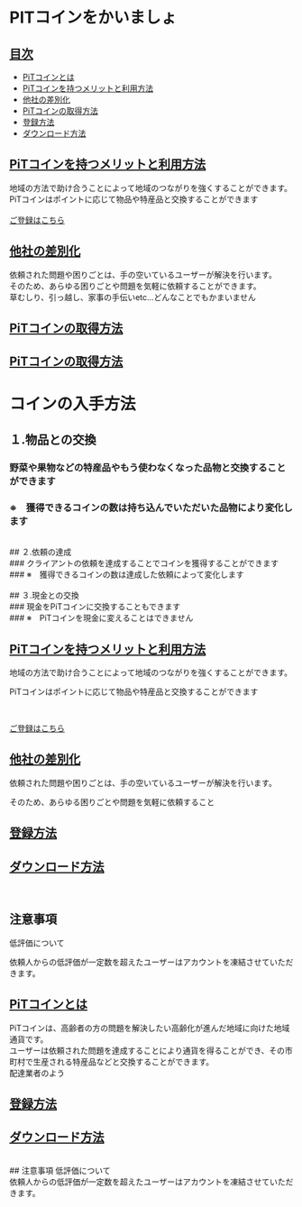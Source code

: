 # PITコインをかいましょ
## <a href="#index">目次</a>
* [PiTコインとは](#anchor1)
* [PiTコインを持つメリットと利用方法](#anchor2)
* [他社の差別化](#anchor3)
* [PiTコインの取得方法](#anchor4)
* [登録方法](#anchor5)
* [ダウンロード方法](#anchor6)

## <a href="#anchor1">PiTコインを持つメリットと利用方法</a>  
地域の方法で助け合うことによって地域のつながりを強くすることができます。<br>
PiTコインはポイントに応じて物品や特産品と交換することができます<br>
<br>
[ご登録はこちら]()
<a id="anchor3"></a>
## <a href="#anchor2">他社の差別化</a>
依頼された問題や困りごとは、手の空いているユーザーが解決を行います。<br>
そのため、あらゆる困りごとや問題を気軽に依頼することができます。<br>
草むしり、引っ越し、家事の手伝いetc...どんなことでもかまいません<br>

<a id="anchor4"></a>
## <a href="#anchor2">PiTコインの取得方法</a>




<a id="anchor4"></a>

## <a href="#anchor2">PiTコインの取得方法</a>

# コインの入手方法<br>
## １.物品との交換<br>
### 野菜や果物などの特産品やもう使わなくなった品物と交換することができます<br>
### ※　獲得できるコインの数は持ち込んでいただいた品物により変化します<br>
<br>
## ２.依頼の達成<br>
### クライアントの依頼を達成することでコインを獲得することができます<br>
### ※　獲得できるコインの数は達成した依頼によって変化します<br>
<br>
## ３.現金との交換<br>
### 現金をPiTコインに交換することもできます<br>
### ※　PiTコインを現金に変えることはできません

## <a href="#anchor1">PiTコインを持つメリットと利用方法</a>  

地域の方法で助け合うことによって地域のつながりを強くすることができます。<br>

PiTコインはポイントに応じて物品や特産品と交換することができます<br>

<br>

[ご登録はこちら]()

<a id="anchor3"></a>

## <a href="#anchor2">他社の差別化</a>

依頼された問題や困りごとは、手の空いているユーザーが解決を行います。<br>

そのため、あらゆる困りごとや問題を気軽に依頼すること

<a id="anchor5"></a>

## <a href="#anchor2">登録方法</a>



<a id="anchor6"></a>

## <a href="#anchor2">ダウンロード方法</a>





<br>

## 注意事項

低評価について<br>

依頼人からの低評価が一定数を超えたユーザーはアカウントを凍結させていただきます。<br>


## <a href="#anchor1">PiTコインとは</a> 
PiTコインは、高齢者の方の問題を解決したい高齢化が進んだ地域に向けた地域通貨です。<br>
ユーザーは依頼された問題を達成することにより通貨を得ることができ、その市町村で生産される特産品などと交換することができます。<br>
配達業者のよう
<a id="anchor5"></a>
## <a href="#anchor2">登録方法</a>

<a id="anchor6"></a>
## <a href="#anchor2">ダウンロード方法</a>


<br>
## 注意事項
低評価について<br>
依頼人からの低評価が一定数を超えたユーザーはアカウントを凍結させていただきます。<br>
